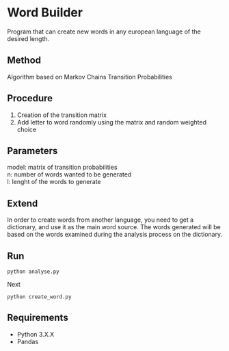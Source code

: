 # Word Builder
Program that can create new words in any european language of the desired length.

## Method
Algorithm based on Markov Chains Transition Probabilities

## Procedure
1. Creation of the transition matrix
2. Add letter to word randomly using the matrix and random weighted choice

## Parameters
model: matrix of transition probabilities\
n: number of words wanted to be generated\
l: lenght of the words to generate

## Extend
In order to create words from another language, you need to get a dictionary, and use it as the main word source. The words generated will be based on the words examined during the analysis process on the dictionary.

## Run
```
python analyse.py
```
Next
```
python create_word.py
```

## Requirements
- Python 3.X.X
- Pandas
